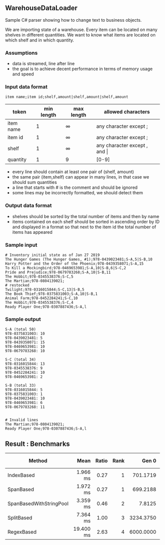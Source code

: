 ﻿## WarehouseDataLoader
Sample C# parser showing how to change text to business objects.

We are importing state of a warehouse. Every item can be located on many shelves in different quantities. We want to know what items are located on which shelf and in which quantity.

### Assumptions
- data is streamed, line after line
- the goal is to achieve decent performance in terms of memory usage and speed

### Input data format
```
item name;item id;shelf,amount|shelf,amount|shelf,amount
```
token        | min length | max length | allowed characters
------------ | ---------- | -----------| ------------
item name    | 1          | ∞          | any character except ;
item id      | 1          | ∞          | any character except ;
shelf        | 1          | ∞          | any character except , and \|
quantity     | 1          | 9          | [0-9]

- every line should contain at least one pair of (shelf, amount)
- the same pair (item,shelf) can appear in many lines, in that case we should sum quantities
- a line that starts with # is the comment and should be ignored
- some lines may be incorrectly formatted, we should detect them

### Output data format
- shelves should be sorted by the total number of items and then by name
- items contained on each shelf should be sorted in ascending order by ID and displayed in a format so that next to the item id
the total number of items has appeared

### Sample input
```
# Inventory initial state as of Jan 27 2019
The Hunger Games (The Hunger Games, #1);978-0439023481;S-A,5|S-B,10
Harry Potter and the Order of the Phoenix;978-0439358071;S-A,15
To Kill a Mockingbird;978-0469653981;S-A,10|S-B,6|S-C,2
Pride and Prejudice;978-0679783268;S-A,10|S-B,11
The Hobbit;978-0345538376;S-C,5
The Martian;978-0804139021;
# restocked
Twilight;978-0316015844;S-C,13|S-B,5
The Book Thief;978-0375831003;S-A,10|S-B,1
Animal Farm;978-0452284241;S-C,10
The Hobbit;978-0345538376;S-C,4
Ready Player One;978-0307887436;S-A,l
```


### Sample output
```
S-A (total 50)
978-0375831003: 10
978-0439023481: 5
978-0439358071: 15
978-0469653981: 10
978-0679783268: 10

S-C (total 34)
978-0316015844: 13
978-0345538376: 9
978-0452284241: 10
978-0469653981: 2

S-B (total 33)
978-0316015844: 5
978-0375831003: 1
978-0439023481: 10
978-0469653981: 6
978-0679783268: 11


# Invalid lines
The Martian;978-0804139021;
Ready Player One;978-0307887436;S-A,l
```

## Result : Benchmarks

|                  Method |      Mean | Ratio | Rank |     Gen 0 | Gen 1 | Gen 2 |  Allocated |
|------------------------ |----------:|------:|-----:|----------:|------:|------:|-----------:|
|              IndexBased |  1.966 ms |  0.27 |    1 |  701.1719 |     - |     - | 1074.34 KB |
|               SpanBased |  1.972 ms |  0.27 |    1 |  699.2188 |     - |     - | 1074.39 KB |
| SpanBasedWithStringPool |  3.359 ms |  0.46 |    2 |    7.8125 |     - |     - |   17.34 KB |
|              SplitBased |  7.364 ms |  1.00 |    3 | 3234.3750 |     - |     - | 4968.08 KB |
|              RegexBased | 19.400 ms |  2.63 |    4 | 6000.0000 |     - |     - | 9235.24 KB |
